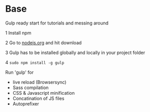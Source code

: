 # Base

Gulp ready start for tutorials and messing around

1 Install npm 

2 Go to [nodejs.org](http://www.nodejs.org) and hit download

3 Gulp has to be installed globally and locally in your project folder

4 `sudo npm install -g gulp`






Run 'gulp' for 
- live reload (Browsersync)
- Sass compilation
- CSS & Javascript minification
- Concatination of JS files
- Autoprefixer 



